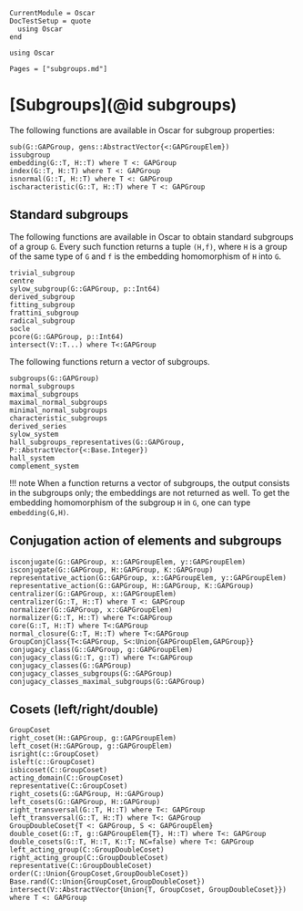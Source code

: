```@meta
CurrentModule = Oscar
DocTestSetup = quote
  using Oscar
end
```

```@setup oscar
using Oscar
```

```@contents
Pages = ["subgroups.md"]
```

# [Subgroups](@id subgroups)

The following functions are available in Oscar for subgroup properties:

```@docs
sub(G::GAPGroup, gens::AbstractVector{<:GAPGroupElem})
issubgroup
embedding(G::T, H::T) where T <: GAPGroup
index(G::T, H::T) where T <: GAPGroup
isnormal(G::T, H::T) where T <: GAPGroup
ischaracteristic(G::T, H::T) where T <: GAPGroup
```

## Standard subgroups

The following functions are available in Oscar to obtain standard subgroups of
a group `G`. Every such function returns a tuple `(H,f)`, where `H` is a group
of the same type of `G` and `f` is the embedding homomorphism of `H` into `G`.

```@docs
trivial_subgroup
centre
sylow_subgroup(G::GAPGroup, p::Int64)
derived_subgroup
fitting_subgroup
frattini_subgroup
radical_subgroup
socle
pcore(G::GAPGroup, p::Int64)
intersect(V::T...) where T<:GAPGroup
```

The following functions return a vector of subgroups.

```@docs
subgroups(G::GAPGroup)
normal_subgroups
maximal_subgroups
maximal_normal_subgroups
minimal_normal_subgroups
characteristic_subgroups
derived_series
sylow_system
hall_subgroups_representatives(G::GAPGroup, P::AbstractVector{<:Base.Integer})
hall_system
complement_system
```

!!! note
    When a function returns a vector of subgroups,
    the output consists in the subgroups only;
    the embeddings are not returned as well.
    To get the embedding homomorphism of the subgroup `H` in `G`,
    one can type `embedding(G,H)`.


## Conjugation action of elements and subgroups

```@docs
isconjugate(G::GAPGroup, x::GAPGroupElem, y::GAPGroupElem)
isconjugate(G::GAPGroup, H::GAPGroup, K::GAPGroup)
representative_action(G::GAPGroup, x::GAPGroupElem, y::GAPGroupElem)
representative_action(G::GAPGroup, H::GAPGroup, K::GAPGroup)
centralizer(G::GAPGroup, x::GAPGroupElem)
centralizer(G::T, H::T) where T <: GAPGroup
normalizer(G::GAPGroup, x::GAPGroupElem)
normalizer(G::T, H::T) where T<:GAPGroup
core(G::T, H::T) where T<:GAPGroup
normal_closure(G::T, H::T) where T<:GAPGroup
GroupConjClass{T<:GAPGroup, S<:Union{GAPGroupElem,GAPGroup}}
conjugacy_class(G::GAPGroup, g::GAPGroupElem)
conjugacy_class(G::T, g::T) where T<:GAPGroup
conjugacy_classes(G::GAPGroup)
conjugacy_classes_subgroups(G::GAPGroup)
conjugacy_classes_maximal_subgroups(G::GAPGroup)
```


## Cosets (left/right/double)

```@docs
GroupCoset
right_coset(H::GAPGroup, g::GAPGroupElem)
left_coset(H::GAPGroup, g::GAPGroupElem)
isright(c::GroupCoset)
isleft(c::GroupCoset)
isbicoset(C::GroupCoset)
acting_domain(C::GroupCoset)
representative(C::GroupCoset)
right_cosets(G::GAPGroup, H::GAPGroup)
left_cosets(G::GAPGroup, H::GAPGroup)
right_transversal(G::T, H::T) where T<: GAPGroup
left_transversal(G::T, H::T) where T<: GAPGroup
GroupDoubleCoset{T <: GAPGroup, S <: GAPGroupElem}
double_coset(G::T, g::GAPGroupElem{T}, H::T) where T<: GAPGroup
double_cosets(G::T, H::T, K::T; NC=false) where T<: GAPGroup
left_acting_group(C::GroupDoubleCoset)
right_acting_group(C::GroupDoubleCoset)
representative(C::GroupDoubleCoset)
order(C::Union{GroupCoset,GroupDoubleCoset})
Base.rand(C::Union{GroupCoset,GroupDoubleCoset})
intersect(V::AbstractVector{Union{T, GroupCoset, GroupDoubleCoset}}) where T <: GAPGroup
```

